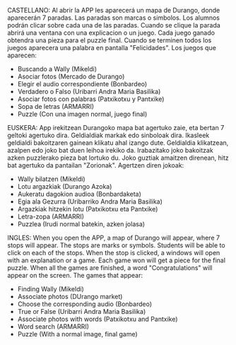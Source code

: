 CASTELLANO:
Al abrir la APP les aparecerá un mapa de Durango, donde aparecerán 7 paradas.
Las paradas son marcas o simbolos.
Los alumnos podrán clicar sobre cada una de las paradas.
Cuando se clique la parada abrirá una ventana con una explicacion o un juego.
Cada juego ganado obtendra una pieza para el puzzle final.
Cuando se terminen todos los juegos aparecera una palabra en pantalla "Felicidades".
Los juegos que aparecen:
- Buscando a Wally (Mikeldi)
- Asociar fotos (Mercado de Durango)
- Elegir el audio correspondiente (Bonbardeo)
- Verdadero o Falso (Uribarri Andra Maria Basilika)
- Asociar fotos con palabras (Patxikotxu y Pantxike)
- Sopa de letras (ARMARRI)
- Puzzle (Con una imagen normal, juego final)

EUSKERA:
App irekitzean Durangoko mapa bat agertuko zaie, eta bertan 7 geltoki agertuko dira.
Geldialdiak markak edo sinboloak dira.
Ikasleek geldialdi bakoitzaren gainean klikatu ahal izango dute.
Geldialdia klikatzean, azalpen edo joko bat duen leihoa irekiko da.
Irabazitako joko bakoitzak azken puzzlerako pieza bat lortuko du.
Joko guztiak amaitzen direnean, hitz bat agertuko da pantailan "Zorionak".
Agertzen diren jokoak:
- Wally bilatzen (Mikeldi)
- Lotu argazkiak (Durango Azoka)
- Aukeratu dagokion audioa (Bonbardaketa)
- Egia ala Gezurra (Uribarriko Andra Maria Basilika)
- Argazkiak hitzekin lotu (Patxikotxu eta Pantxike)
- Letra-zopa (ARMARRI)
- Puzzlea (Irudi normal batekin, azken jolasa)

INGLES:
When you open the APP, a map of Durango will appear, where 7 stops will appear.
The stops are marks or symbols.
Students will be able to click on each of the stops.
When the stop is clicked, a windows will open with an explanation or a game.
Each game won will get a piece for the final puzzle.
When all the games are finished, a word "Congratulations" will appear on the screen.
The games that appear:
- Finding Wally (Mikeldi)
- Associate photos (DUrango market)
- Choose the corresponding audio (Bonbardeo)
- True or False (Uribarri Andra Maria Basilika)
- Associate photos with words (Patxikotxu and Pantxike)
- Word search (ARMARRI)
- Puzzle (With a normal image, final game)

